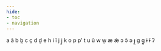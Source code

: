 ```yaml
---
hide:
- toc
- navigation
---
```

a
ã
b
b̰
c
ç
d
d̰
e
h
i
ĩ
j
j̰
k
o
p
pʼ
t
u
ũ
w
w̰
æ
æ̃
ɔ
ɔ̃
ə
ɟ̰
ɡ
ɡ̰
ɨ
ɨ̃
ʔ
